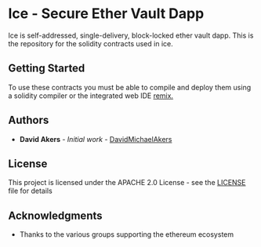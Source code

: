 # Ice - Secure Ether Vault Dapp

Ice is self-addressed, single-delivery, block-locked ether vault dapp. This is the repository for the solidity contracts used in ice. 

## Getting Started

To use these contracts you must be able to compile and deploy them using a solidity compiler or the integrated web IDE [remix.](http://remix.ethereum.org)


## Authors

* **David Akers** - *Initial work* - [DavidMichaelAkers](https://github.com/davidmichaelakers)

## License

This project is licensed under the APACHE 2.0 License - see the [LICENSE](LICENSE) file for details

## Acknowledgments

* Thanks to the various groups supporting the ethereum ecosystem

